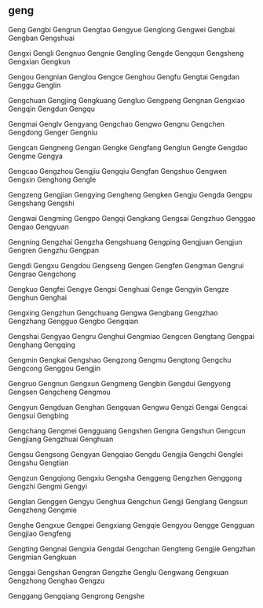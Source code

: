 geng
---

Geng Gengbi Gengrun Gengtao Gengyue Genglong Gengwei Gengbai Gengban Gengshuai

Gengxi Gengli Gengnuo Gengnie Gengling Gengde Gengqun Gengsheng Gengxian Gengkun

Gengou Gengnian Genglou Gengce Genghou Gengfu Gengtai Gengdan Genggu Genglin

Gengchuan Gengjing Gengkuang Gengluo Gengpeng Gengnan Gengxiao Gengqin Gengdun Gengqu

Gengmai Genglv Gengyang Gengchao Gengwo Gengnu Gengchen Gengdong Genger Gengniu

Gengcan Gengneng Gengan Gengke Gengfang Genglun Gengte Gengdao Gengme Gengya

Gengcao Gengzhou Gengjiu Gengqiu Gengfan Gengshuo Gengwen Gengxin Genghong Gengle

Gengzeng Gengjian Gengying Gengheng Gengken Gengju Gengda Gengpu Gengshang Gengshi

Gengwai Gengming Gengpo Gengqi Gengkang Gengsai Gengzhuo Genggao Gengao Gengyuan

Gengning Gengzhai Gengzha Gengshuang Gengping Gengjuan Gengjun Gengren Gengzhu Gengpan

Gengdi Gengxu Gengdou Gengseng Gengen Gengfen Gengman Gengrui Gengrao Gengchong

Gengkuo Gengfei Gengye Gengsi Genghuai Genge Gengyin Gengze Genghun Genghai

Gengxing Gengzhun Gengchuang Gengwa Gengbang Gengzhao Gengzhang Gengguo Gengbo   Gengqian

Gengshai Gengyao Gengru Genghui Gengmiao Gengcen Gengtang Gengpai Genghang Gengqing

Gengmin Gengkai Gengshao Gengzong Gengmu Gengtong Gengchu Gengcong Genggou Gengjin

Gengruo Gengnun Gengxun Gengmeng Gengbin Gengdui Gengyong Gengsen Gengcheng Gengmou

Gengyun Gengduan Genghan Gengquan Gengwu Gengzi Gengai Gengcai Gengsui Gengbing

Gengchang Gengmei Gengguang Gengshen Gengna Gengshun Gengcun Gengjiang Gengzhuai Genghuan

Gengsu Gengsong Gengyan Gengqiao Gengdu Gengjia Gengchi Genglei Gengshu Gengtian

Gengzun Gengqiong Gengxiu Gengsha Genggeng Gengzhen Genggong Gengzhi Gengmi Gengyi

Genglan Genggen Gengyu Genghua Gengchun Gengji Genglang Gengsun Gengzheng Gengmie

Genghe Gengxue Gengpei Gengxiang Gengqie Gengyou Gengge Gengguan Gengjiao Gengfeng

Gengting Gengnai Gengxia Gengdai Gengchan Gengteng Gengjie Gengzhan Gengmian Gengkuan

Genggai Gengshan Gengran Gengzhe Genglu Gengwang Gengxuan Gengzhong Genghao Gengzu

Genggang Gengqiang Gengrong Gengshe 